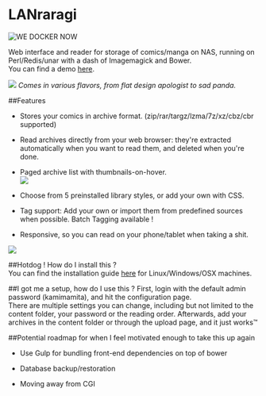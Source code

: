 LANraragi
============

![WE DOCKER NOW](http://dockeri.co/image/difegue/lanraragi)

Web interface and reader for storage of comics/manga on NAS, running on Perl/Redis/unar with a dash of Imagemagick and Bower.  
You can find a demo [here](http://faglord.party/lanraragi).

![](https://a.pomf.cat/vpqvmq.png)
*Comes in various flavors, from flat design apologist to sad panda.*  

##Features

* Stores your comics in archive format. (zip/rar/targz/lzma/7z/xz/cbz/cbr supported)  

* Read archives directly from your web browser: they're extracted automatically when you want to read them, and deleted when you're done. 

* Paged archive list with thumbnails-on-hover.  
![](https://a.pomf.cat/jooipu.png)

* Choose from 5 preinstalled library styles, or add your own with CSS.      

* Tag support: Add your own or import them from predefined sources when possible. Batch Tagging available !  

* Responsive, so you can read on your phone/tablet when taking a shit.  

![](https://my.mixtape.moe/owobfn.png)

	
##Hotdog ! How do I install this ?  
You can find the installation guide [here](https://github.com/Difegue/LANraragi/blob/master/tools/Install.md) for Linux/Windows/OSX machines.  

##I got me a setup, how do I use this ?
First, login with the default admin password (kamimamita), and hit the configuration page.  
There are multiple settings you can change, including but not limited to the content folder, your password or the reading order.
Afterwards, add your archives in the content folder or through the upload page, and it just works™


##Potential roadmap for when I feel motivated enough to take this up again    

* Use Gulp for bundling front-end dependencies on top of bower  

* Database backup/restoration  

* Moving away from CGI


